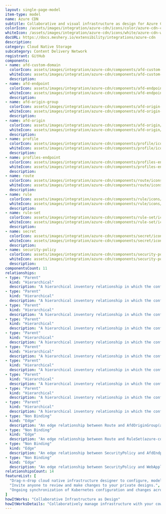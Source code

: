 ```yaml
---
layout: single-page-model
item-type: model
name: Azure CDN
subtitle: Collaborative and visual infrastructure as design for Azure CDN
colorIcon: /assets/images/integration/azure-cdn/icons/color/azure-cdn-color.svg
whiteIcon: /assets/images/integration/azure-cdn/icons/white/azure-cdn-white.svg
docURL: https://docs.meshery.io/extensibility/integrations/azure-cdn
description: 
category: Cloud Native Storage
subcategory: Content Delivery Network
registrant: GitHub
components: 
- name: afd-custom-domain
  colorIcon: assets/images/integration/azure-cdn/components/afd-custom-domain/icons/color/afd-custom-domain-color.svg
  whiteIcon: assets/images/integration/azure-cdn/components/afd-custom-domain/icons/white/afd-custom-domain-white.svg
  description: 
- name: afd-endpoint
  colorIcon: assets/images/integration/azure-cdn/components/afd-endpoint/icons/color/afd-endpoint-color.svg
  whiteIcon: assets/images/integration/azure-cdn/components/afd-endpoint/icons/white/afd-endpoint-white.svg
  description: 
- name: afd-origin-group
  colorIcon: assets/images/integration/azure-cdn/components/afd-origin-group/icons/color/afd-origin-group-color.svg
  whiteIcon: assets/images/integration/azure-cdn/components/afd-origin-group/icons/white/afd-origin-group-white.svg
  description: 
- name: afd-origin
  colorIcon: assets/images/integration/azure-cdn/components/afd-origin/icons/color/afd-origin-color.svg
  whiteIcon: assets/images/integration/azure-cdn/components/afd-origin/icons/white/afd-origin-white.svg
  description: 
- name: profile
  colorIcon: assets/images/integration/azure-cdn/components/profile/icons/color/profile-color.svg
  whiteIcon: assets/images/integration/azure-cdn/components/profile/icons/white/profile-white.svg
  description: 
- name: profiles-endpoint
  colorIcon: assets/images/integration/azure-cdn/components/profiles-endpoint/icons/color/profiles-endpoint-color.svg
  whiteIcon: assets/images/integration/azure-cdn/components/profiles-endpoint/icons/white/profiles-endpoint-white.svg
  description: 
- name: route
  colorIcon: assets/images/integration/azure-cdn/components/route/icons/color/route-color.svg
  whiteIcon: assets/images/integration/azure-cdn/components/route/icons/white/route-white.svg
  description: 
- name: rule
  colorIcon: assets/images/integration/azure-cdn/components/rule/icons/color/rule-color.svg
  whiteIcon: assets/images/integration/azure-cdn/components/rule/icons/white/rule-white.svg
  description: 
- name: rule-set
  colorIcon: assets/images/integration/azure-cdn/components/rule-set/icons/color/rule-set-color.svg
  whiteIcon: assets/images/integration/azure-cdn/components/rule-set/icons/white/rule-set-white.svg
  description: 
- name: secret
  colorIcon: assets/images/integration/azure-cdn/components/secret/icons/color/secret-color.svg
  whiteIcon: assets/images/integration/azure-cdn/components/secret/icons/white/secret-white.svg
  description: 
- name: security-policy
  colorIcon: assets/images/integration/azure-cdn/components/security-policy/icons/color/security-policy-color.svg
  whiteIcon: assets/images/integration/azure-cdn/components/security-policy/icons/white/security-policy-white.svg
  description: 
componentsCount: 11
relationships: 
- type: "Parent"
  kind: "Hierarchical"
  description: "A hierarchical inventory relationship in which the configuration of Reule Set CDN(parent component) is patched with the configuration of Rule(child component). "
- type: "Parent"
  kind: "Hierarchical"
  description: "A hierarchical inventory relationship in which the configuration of AfdEndpoint CDN(parent component) is patched with the configuration of Route(child component). "
- type: "Parent"
  kind: "Hierarchical"
  description: "A hierarchical inventory relationship in which the configuration of AfdOriginGroup CDN(parent component) is patched with the configuration of AfdOrigin(child component). "
- type: "Parent"
  kind: "Hierarchical"
  description: "A hierarchical inventory relationship in which the configuration of CDN Profile(parent component) is patched with the configuration of AfdCustomDomain(child component). "
- type: "Parent"
  kind: "Hierarchical"
  description: "A hierarchical inventory relationship in which the configuration of CDN Profile(parent component) is patched with the configuration of AfdEndpoint(child component). "
- type: "Parent"
  kind: "Hierarchical"
  description: "A hierarchical inventory relationship in which the configuration of CDN Profile(parent component) is patched with the configuration of AfdOriginGroup(child component). "
- type: "Parent"
  kind: "Hierarchical"
  description: "A hierarchical inventory relationship in which the configuration of CDN Profile(parent component) is patched with the configuration of ProfilesEndpoint(child component). "
- type: "Parent"
  kind: "Hierarchical"
  description: "A hierarchical inventory relationship in which the configuration of CDN Profile(parent component) is patched with the configuration of RuleSet(child component). "
- type: "Parent"
  kind: "Hierarchical"
  description: "A hierarchical inventory relationship in which the configuration of CDN Profile(parent component) is patched with the configuration of Secret(child component). "
- type: "Parent"
  kind: "Hierarchical"
  description: "A hierarchical inventory relationship in which the configuration of CDN Profile(parent component) is patched with the configuration of SecurityPolicy(child component). "
- type: "Non Binding"
  kind: "Edge"
  description: "An edge relationship between Route and AfdOriginGroup(azure-cdn)"
- type: "Non Binding"
  kind: "Edge"
  description: "An edge relationship between Route and RuleSet(azure-cdn)"
- type: "Non Binding"
  kind: "Edge"
  description: "An edge relationship between SecurityPolicy and AfdEndpoint(azure-cdn)"
- type: "Non Binding"
  kind: "Edge"
  description: "An edge relationship between SecurityPolicy and WebApplicationFirewallPolicy(azure-network)"
relationshipsCount: 14
featureList: [
  "Drag-n-drop cloud native infrastructure designer to configure, model, and deploy your workloads.",
  "Invite anyone to review and make changes to your private designs.",
  "Ongoing synchronization of Kubernetes configuration and changes across any number of clusters."
]
howItWorks: "Collaborative Infrastructure as Design"
howItWorksDetails: "Collaboratively manage infrastructure with your coworkers synchronously sharing the same designs."
---
```

